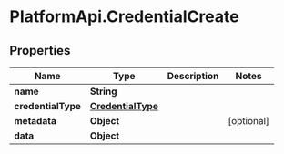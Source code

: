 # PlatformApi.CredentialCreate

## Properties

| Name               | Type                                    | Description | Notes      |
| ------------------ | --------------------------------------- | ----------- | ---------- |
| **name**           | **String**                              |             |
| **credentialType** | [**CredentialType**](CredentialType.md) |             |
| **metadata**       | **Object**                              |             | [optional] |
| **data**           | **Object**                              |             |
